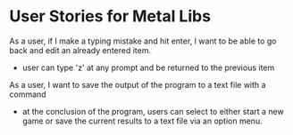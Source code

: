 User Stories for Metal Libs
===========================

As a user, if I make a typing mistake and hit enter, I want to be able to go back and 
edit an already entered item.

  - user can type 'z' at any prompt and be returned to the previous item



As a user, I want to save the output of the program to a text file with a command

  - at the conclusion of the program, users can select to either start a new game or 
    save the current results to a text file via an option menu. 

